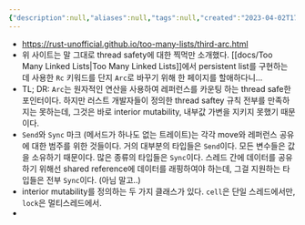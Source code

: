 ```yaml
---
{"description":null,"aliases":null,"tags":null,"created":"2023-04-02T17:29:23","updated":"2023-07-15T21:33:03","title":"thread safety with Arc which violates interior mutability","dg-publish":true,"permalink":"/docs/thread safety with Arc which violates interior mutability/","dgPassFrontmatter":true}
---
```


- https://rust-unofficial.github.io/too-many-lists/third-arc.html
- 위 사이트는 말 그대로 thread safety에 대한 찍먹만 소개했다. [[docs/Too Many Linked Lists\|Too Many Linked Lists]]에서 persistent list를 구현하는 데 사용한 `Rc` 키워드를 단지 `Arc`로 바꾸기 위해 한 페이지를 할애하다니...
- TL; DR: `Arc`는 원자적인 연산을 사용하여 레퍼런스를 카운팅 하는 thread safe한 포인터이다. 하지만 러스트 개발자들이 정의한 thread saftey 규칙 전부를 만족하지는 못하는데, 그것은 바로 interior mutability, 내부값 가변을 지키지 못했기 때문이다. 
- `Send`와 `Sync` 마크 (메서드가 하나도 없는 트레이트)는 각각 move와 레퍼런스 공유에 대한 범주를 위한 것들이다. 거의 대부분의 타입들은 `Send`이다. 모든 변수들은 값을 소유하기 때문이다. 많은 종류의 타입들은 `Sync`이다. 스레드 간에 데이터를 공유하기 위해선 shared reference에 데이터를 래핑하여야 하는데, 그걸 지원하는 타입들은 전부 `Sync`이다. (아님 말고..)
- interior mutability를 정의하는 두 가지 클래스가 있다. `cell`은 단일 스레드에서만, `lock`은 멀티스레드에서.
- 
